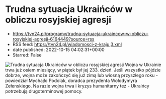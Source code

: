 # Trudna sytuacja Ukraińców w obliczu rosyjskiej agresji
 - https://tvn24.pl/programy/trudna-sytuacja-ukraincow-w-obliczu-rosyjskiej-agresji-6164449?source=rss
 - RSS feed: https://tvn24.pl/wiadomosci-z-kraju,3.xml
 - date published: 2022-10-15 04:02:31+00:00
 - Starred: False

<img alt="Trudna sytuacja Ukraińców w obliczu rosyjskiej agresji" src="https://tvn24.pl/najnowsze/cdn-zdjecie-4u4ne6-piestrzynska-6164439/alternates/LANDSCAPE_1280" />
    Wojna w Ukrainie trwa już osiem miesięcy, w piątek był jej 233. dzień. Jeśli wszystko pójdzie dobrze, wojna może zakończyć się już zimą lub wiosną przyszłego roku - powiedział Mychajło Podolak, doradca prezydenta Wołodymyra Zełenskiego. Na razie wojna trwa i kryzys humanitarny też - Ukraińcy potrzebują długoterminowej pomocy. 
